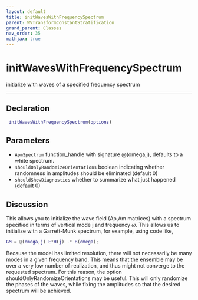 ```yaml
---
layout: default
title: initWavesWithFrequencySpectrum
parent: WVTransformConstantStratification
grand_parent: Classes
nav_order: 35
mathjax: true
---
```


#  initWavesWithFrequencySpectrum

initialize with waves of a specified frequency spectrum


---

## Declaration
```matlab
 initWavesWithFrequencySpectrum(options)
```
## Parameters
+ `ApmSpectrum`  function_handle with signature @(omega,j), defaults to a white spectrum.
+ `shouldOnlyRandomizeOrientations`  boolean indicating whether randomness in amplitudes should be eliminated (default 0)
+ `shouldShowDiagnostics`  whether to summarize what just happened (default 0)

## Discussion

  This allows you to initialize the wave field (Ap,Am matrices)
  with a spectrum specified in terms of vertical mode j and
  frequency $\omega$. This allows us to initialize with a
  Garrett-Munk spectrum, for example, using code like,
 
  ```matlab
  GM = @(omega,j) E*H(j) .* B(omega);
  ```
  
  Because the model has limited resolution, there will not
  necessarily be many modes in a given frequency band. This
  means that the ensemble may be over a very low number of
  realization, and thus might not converge to the requested
  spectrum. For this reason, the option
  shouldOnlyRandomizeOrientations may be useful. This will only
  randomize the phases of the waves, while fixing the
  amplitudes so that the desired spectrum will be achieved.
 
          
